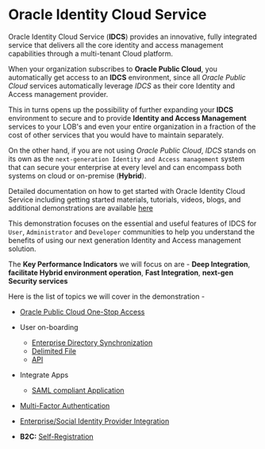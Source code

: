 # Oracle Identity Cloud Service

Oracle Identity Cloud Service (**IDCS**) provides an innovative, fully integrated service that delivers all the core identity and access management capabilities through a multi-tenant Cloud platform. 

When your organization subscribes to **Oracle Public Cloud**, you automatically get access to an **IDCS** environment, since all *Oracle Public Cloud* services automatically leverage *IDCS* as their core Identity and Access management provider.

This in turns opens up the possibility of further expanding your **IDCS** environment to secure and to provide **Identity and Access Management** services to your LOB's and even your entire organization in a fraction of the cost of other services that you would have to maintain separately.

On the other hand, if you are not using *Oracle Public Cloud*, *IDCS* stands on its own as the `next-generation Identity and Access management` system that can secure your enterprise at every level and can encompass both systems on cloud or on-premise (**Hybrid**). 

Detailed documentation on how to get started with Oracle Identity Cloud Service including getting started materials, tutorials, videos, blogs, and additional demonstrations are available [here](https://docs.oracle.com/en/cloud/paas/identity-cloud/index.html)

This demonstration focuses on the essential and useful features of IDCS for `User`, `Administrator` and `Developer` communities to help you understand the benefits of using our next generation Identity and Access management solution.

The **Key Performance Indicators** we will focus on are - **Deep Integration**, **facilitate Hybrid environment operation**, **Fast Integration**, **next-gen Security services**


Here is the list of topics we will cover in the demonstration -

* [Oracle Public Cloud One-Stop Access](contents/OPCIntegration.md)

* User on-boarding 
	* [Enterprise Directory Synchronization](contents/UO-EDS.md)
	* [Delimited File](contents/UO-File.md)
	* [API](contents/UO-API.md)

* Integrate Apps
	* [SAML compliant Application](contents/IA-SAML.md)

* [Multi-Factor Authentication](contents/MFA.md)

* [Enterprise/Social Identity Provider Integration](contents/IDP.md)

* **B2C:** [Self-Registration](contents/SelfRegister.md)
	